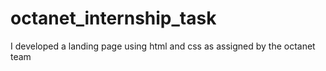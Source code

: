 # octanet_internship_task
I developed a landing page using html and css as assigned by the octanet team
